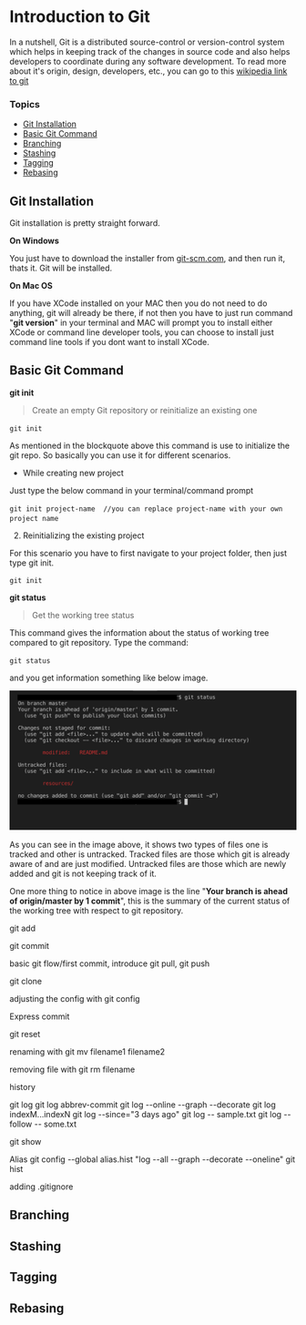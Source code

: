 # Introduction to Git

In a nutshell, Git is a distributed source-control or version-control system which helps in keeping track of the changes in source code and also helps developers to coordinate during any software development. To read more about it's origin, design, developers, etc., you can go to this [wikipedia link to git](https://en.wikipedia.org/wiki/Git "wikipedia link to git")

### Topics

* [Git Installation](#Git-Installation "Goto Git Installation")
* [Basic Git Command](#Basic-Git-Command "Goto Basic Git Command")
* [Branching](#Branching "Goto Branching")
* [Stashing](#Stashing "Goto Stashing")
* [Tagging](#Tagging "Goto Tagging")
* [Rebasing](#Rebasing "Goto Rebasing")
    
## Git Installation

Git installation is pretty straight forward.

__On Windows__

You just have to download the installer from [git-scm.com](https://git-scm.com/ "git-scm.com"), and then run it, thats it. Git will be installed.

__On Mac OS__

If you have XCode installed on your MAC then you do not need to do anything, git will already be there, if not then you have to just run command "__git version__" in your terminal and MAC will prompt you to install either XCode or command line developer tools, you can choose to install just command line tools if you dont want to install XCode. 

## Basic Git Command

__git init__

> Create an empty Git repository or reinitialize an existing one

`git init`

As mentioned in the blockquote above this command is use to initialize the git repo. So basically you can use it for different scenarios.

- While creating new project

Just type the below command in your terminal/command prompt

`git init project-name  //you can replace project-name with your own project name`

2. Reinitializing the existing project

For this scenario you have to first navigate to your project folder, then just type git init.

```cd project-name 
git init
```

__git status__

> Get the working tree status

This command gives the information about the status of working tree compared to git repository. Type the command:

`git status`

and you get information something like below image.

![picture alt](resources/images/status.png "On running git status")

As you can see in the image above, it shows two types of files one is tracked and other is untracked.
Tracked files are those which git is already aware of and are just modified. Untracked files are those which are newly added and git is not keeping track of it.

One more thing to notice in above image is the line "__Your branch is ahead of origin/master by 1 commit__", this is the summary of the current status of the working tree with respect to git repository.

git add

git commit

basic git flow/first commit, introduce git pull, git push

git clone

adjusting the config with git config

Express commit

git reset

renaming with git mv filename1 filename2

removing file with git rm filename

history

git log
    git log abbrev-commit
    git log --online --graph --decorate
    git log indexM...indexN
    git log --since="3 days ago"
    git log -- sample.txt
    git log --follow -- some.txt

git show

Alias
    git config --global alias.hist "log --all --graph --decorate --oneline"
    git hist

adding .gitignore

## Branching

## Stashing

## Tagging

## Rebasing

